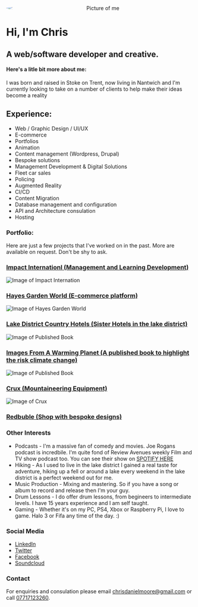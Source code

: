 <img src="https://cwiggo.github.io/nebule/portfolio/me.jpg" style="border-radius:50%; display: block; text-align:center; margin: 0 auto;" alt="Picture of me" />

# Hi, I'm Chris

## A web/software developer and creative. 

#### Here's a litle bit more about me: 

I was born and raised in Stoke on Trent, now living in Nantwich and I'm currently looking to take on a number of clients to help make their ideas become a reality

## Experience:

* Web / Graphic Design / UI/UX
* E-commerce
* Portfolios
* Animation
* Content management (Wordpress, Drupal)
* Bespoke solutions
* Management Development & Digital Solutions
* Fleet car sales
* Policing
* Augmented Reality
* CI/CD
* Content Migration
* Database management and configuration
* API and Architecture consulation
* Hosting

### Portfolio:

Here are just a few projects that I've worked on in the past. More are available on request. Don't be shy to ask.

### [Impact Internationl (Management and Learning Development)](https://www.impactinternational.com/)
![Image of Impact Internation](https://cwiggo.github.io/nebule/portfolio/impact.JPG)
### [Hayes Garden World (E-commerce platform)](https://www.hayesgardenworld.co.uk/)
![Image of Hayes Garden World](https://cwiggo.github.io/nebule/portfolio/hayes.JPG)
### [Lake District Country Hotels (Sister Hotels in the lake district)](https://www.lakedistrictcountryhotels.co.uk/)
![Image of Published Book](https://cwiggo.github.io/nebule/portfolio/lakes.JPG)
### [Images From A Warming Planet (A published book to highlight the risk climate change)](https://www.imagesfromawarmingplanet.net/)
![Image of Published Book](https://cwiggo.github.io/nebule/portfolio/imagesfrom.JPG)
### [Crux (Mountaineering Equipment)](https://www.crux.uk.com/)
![Image of Crux](https://cwiggo.github.io/nebule/portfolio/crux.JPG)
### [Redbuble (Shop with bespoke designs)](https://www.redbubble.com/people/cwiggo/shop)

### Other Interests

* Podcasts - I'm a massive fan of comedy and movies. Joe Rogans podcast is incredbile. I'm quite fond of Review Avenues weekly Film and TV show podcast too. You can see their show on [SPOTIFY HERE](https://open.spotify.com/show/4aeIPLI2P3aN5GHV6QMJfx?si=bv3NAny9TpGsOgpetbMGLw)
* Hiking - As I used to live in the lake district I gained a real taste for adventure, hiking up a fell or around a lake every weekend in the lake district is a perfect weekend out for me.
* Music Production - Mixing and mastering. So if you have a song or album to record and release then I'm your guy.
* Drum Lessons - I do offer drum lessons, from begineers to intermediate levels. I have 15 years experience and I am self taught.
* Gaming - Whether it's on my PC, PS4, Xbox or Raspberry Pi, I love to game. Halo 3 or Fifa any time of the day. :)

### Social Media

* [LinkedIn](https://www.linkedin.com/in/cwiggo/)
* [Twitter](https://twitter.com/cwiggo)
* [Facebook](https://www.facebook.com/ChrisCogger)
* [Soundcloud](https://www.facebook.com/cdmoore)

### Contact

For enquiries and consulation please email [chrisdanielmoore@gmail.com](mailto:chrisdanielmoore@gmail.com) or call [07717123260](tel:07717123260).
